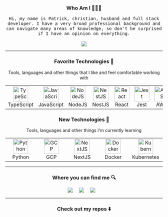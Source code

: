 <h3 align="center">Who Am I 👨🏻‍💻</h2>
<p align="center">
  <samp>
    Hi, my name is Patrick, christian, husband and full stack developer.
    I have a very broad professional background and can navigate many areas of knowledge, so don't be surprised if I have an opinion on everything.
  </samp> <br><br>
  <img src="https://img.shields.io/badge/IF%20NOT%20NOW-WHEN%3F-red?style=for-the-badge" /></a>
</p>

<hr>

<h3 align="center">Favorite Technologies 🧰</h3> 
<p align="center">Tools, languages ​​and other things that I like and feel comfortable working with</p>
<table align="center">
  <tr>
    <td align="center" width="96">
      <a>
       <img src="https://cdn.jsdelivr.net/gh/devicons/devicon/icons/typescript/typescript-original.svg" width="48" height="48" alt="TypeScript"/>
      </a>
      <br>TypeScript
    </td>
   <td align="center" width="96">
      <a>
       <img src="https://cdn.jsdelivr.net/gh/devicons/devicon/icons/javascript/javascript-original.svg" width="48" height="48" alt="JavaScript"/>
      </a>
      <br>JavaScript
    </td>
   <td align="center" width="96">
      <a>
       <img src="https://cdn.jsdelivr.net/gh/devicons/devicon/icons/nodejs/nodejs-original.svg" width="48" height="48" alt="NodeJS"/>
      </a>
      <br>NodeJS
    </td>
   <td align="center" width="96">
      <a>
       <img src="https://cdn.jsdelivr.net/gh/devicons/devicon/icons/nestjs/nestjs-plain.svg" height="48" alt="NestJS"/>
      </a>
      <br>NestJS
    </td>
   <td align="center" width="96">
      <a>
       <img src="https://cdn.jsdelivr.net/gh/devicons/devicon/icons/react/react-original.svg" width="48" height="48" alt="React"/>
      </a>
      <br>React
    </td>
    <td align="center" width="96">
      <a>
       <img src="https://cdn.jsdelivr.net/gh/devicons/devicon/icons/jest/jest-plain.svg" width="48" height="48" alt="Jest"/>
      </a>
      <br>Jest
    </td>
    <td align="center" width="96">
      <a>
       <img src="https://cdn.jsdelivr.net/gh/devicons/devicon/icons/amazonwebservices/amazonwebservices-original.svg" width="48" height="48" alt="AWS"/>
      </a>
      <br>AWS
    </td>
   <td align="center" width="96">
      <a>
       <img src="https://cdn.jsdelivr.net/gh/devicons/devicon/icons/github/github-original.svg" width="48" height="48" alt="GitHub"/>
      </a>
      <br>GitHub
    </td>
   <td align="center" width="96">
      <a>
       <img src="https://cdn.jsdelivr.net/gh/devicons/devicon/icons/slack/slack-original.svg" width="48" height="48" alt="Slack"/>
      </a>
      <br>Slack
    </td>
    <td align="center" width="96">
      <a>
       <img src="https://cdn.jsdelivr.net/gh/devicons/devicon/icons/jira/jira-original.svg" width="48" height="48" alt="Jira"/>
      </a>
      <br>Jira
    </td>
  </tr>
</table>

<h3 align="center">New Technologies 🧠</h3> 
<p align="center">Tools, languages ​​and other things I'm currently learning</p>
<table align="center">
  <tr>
    <td align="center" width="96">
      <a>
       <img src="https://cdn.jsdelivr.net/gh/devicons/devicon/icons/python/python-original.svg" width="48" height="48" alt="Python"/>
      </a>
      <br>Python
    </td>
   <td align="center" width="96">
      <a>
       <img src="https://cdn.jsdelivr.net/gh/devicons/devicon/icons/googlecloud/googlecloud-original.svg" width="48" height="48" alt="GCP"/>
      </a>
      <br>GCP
    </td>
    <td align="center" width="96">
      <a>
       <img src="https://cdn.jsdelivr.net/gh/devicons/devicon/icons/nextjs/nextjs-original.svg" width="48" height="48" alt="NextJS"/>
      </a>
      <br>NextJS
    </td>
    <td align="center" width="96">
      <a>
       <img src="https://cdn.jsdelivr.net/gh/devicons/devicon/icons/docker/docker-original.svg" width="48" height="48" alt="Docker"/>
      </a>
      <br>Docker
    </td>
    <td align="center" width="96">
      <a>
       <img src="https://cdn.jsdelivr.net/gh/devicons/devicon/icons/kubernetes/kubernetes-plain.svg" width="48" height="48" alt="Kubernetes"/>
      </a>
      <br>Kubernetes
    </td>
  </tr>
</table>

<hr>

<h3 align="center">Where you can find me 🔍</h2>
<p align="center">
  <a target="_blank"href="https://www.linkedin.com/in/patrickhandres/"><img src="https://img.shields.io/badge/linkedin-%230077B5.svg?&style=for-the-badge&logo=linkedin&logoColor=white" /></a>&nbsp;&nbsp;&nbsp;&nbsp;
    <a target="_blank"href="http://www.instagram.com/patrickhandres/"><img src="https://img.shields.io/badge/instagram%20-%23D62976.svg?&style=for-the-badge&logo=instagram&logoColor=white" /></a>&nbsp;&nbsp;&nbsp;&nbsp;
  <a href="mailto:handrespatrick@gmail.com?subject=Hello%20Patrick,%20From%20Github"><img src="https://img.shields.io/badge/gmail-%23D14836.svg?&style=for-the-badge&logo=gmail&logoColor=white" /></a>&nbsp;&nbsp;&nbsp;&nbsp;
</p>

<hr>

<h3 align="center"> Check out my repos ⬇️</h2>
